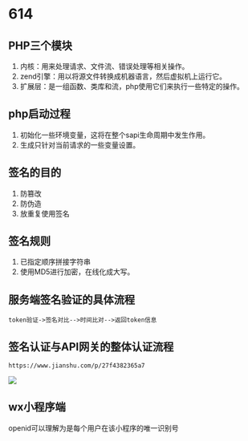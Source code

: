 # 614 #

## PHP三个模块 ##
1. 内核：用来处理请求、文件流、错误处理等相关操作。
2. zend引擎：用以将源文件转换成机器语言，然后虚拟机上运行它。
3. 扩展层：是一组函数、类库和流，php使用它们来执行一些特定的操作。

## php启动过程 ##
1. 初始化一些环境变量，这将在整个sapi生命周期中发生作用。
2. 生成只针对当前请求的一些变量设置。

## 签名的目的 ##
1. 防篡改
2. 防伪造
3. 放重复使用签名

## 签名规则 ##
1. 已指定顺序拼接字符串
2. 使用MD5进行加密，在线化成大写。

## 服务端签名验证的具体流程 ##
	token验证->签名对比-->时间比对-->返回token信息

## 签名认证与API网关的整体认证流程 ##
	https://www.jianshu.com/p/27f4382365a7
![](https://i.imgur.com/J5VvCs9.png)


## wx小程序端 ##
openid可以理解为是每个用户在该小程序的唯一识别号